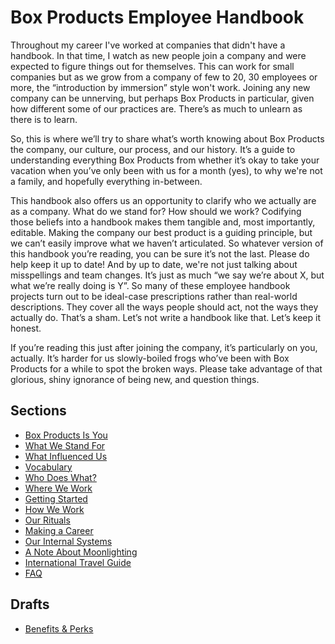 # Box Products Employee Handbook

Throughout my career I've worked at companies that didn't have a handbook. In that time, I watch as new people join a company and were expected to figure things out for themselves. This can work for small companies but as we grow from a company of few to 20, 30 employees or more, the “introduction by immersion” style won't work. Joining any new company can be unnerving, but perhaps Box Products in particular, given how different some of our practices are. There’s as much to unlearn as there is to learn.

So, this is where we’ll try to share what’s worth knowing about Box Products the company, our culture, our process, and our history. It’s a guide to understanding everything Box Products from whether it’s okay to take your vacation when you’ve only been with us for a month (yes), to why we're not a family, and hopefully everything in-between.

This handbook also offers us an opportunity to clarify who we actually are as a company. What do we stand for? How should we work? Codifying those beliefs into a handbook makes them tangible and, most importantly, editable. Making the company our best product is a guiding principle, but we can’t easily improve what we haven’t articulated. So whatever version of this handbook you’re reading, you can be sure it’s not the last. Please do help keep it up to date! And by up to date, we're not just talking about misspellings and team changes. It’s just as much “we say we’re about X, but what we’re really doing is Y”. So many of these employee handbook projects turn out to be ideal-case prescriptions rather than real-world descriptions. They cover all the ways people should act, not the ways they actually do. That’s a sham. Let’s not write a handbook like that. Let’s keep it honest.

If you’re reading this just after joining the company, it’s particularly on you, actually. It’s harder for us slowly-boiled frogs who’ve been with Box Products for a while to spot the broken ways. Please take advantage of that glorious, shiny ignorance of being new, and question things.

## Sections

- [Box Products Is You](https://github.com/box-products/handbook/blob/master/box-products-is-you.md)
- [What We Stand For](https://github.com/box-products/handbook/blob/master/what-we-stand-for.md)
- [What Influenced Us](https://github.com/box-products/handbook/blob/master/what-influenced-us.md)
- [Vocabulary](https://github.com/box-products/handbook/blob/master/vocabulary.md)
- [Who Does What?](https://github.com/box-products/handbook/blob/master/orgchart.md)
- [Where We Work](https://github.com/box-products/handbook/blob/master/where-we-work.md)
- [Getting Started](https://github.com/box-products/handbook/blob/master/getting-started.md)
- [How We Work](https://github.com/box-products/handbook/blob/master/how-we-work.md)
- [Our Rituals](https://github.com/box-products/handbook/blob/master/our-rituals.md)
- [Making a Career](https://github.com/box-products/handbook/blob/master/making-a-career.md)
- [Our Internal Systems](https://github.com/box-products/handbook/blob/master/our-internal-systems.md)
- [A Note About Moonlighting](https://github.com/box-products/handbook/blob/master/moonlighting.md)
- [International Travel Guide](https://github.com/box-products/handbook/blob/master/international-travel-guide.md)
- [FAQ](https://github.com/box-products/handbook/blob/master/faq.md)

## Drafts

- [Benefits & Perks](https://github.com/box-products/handbook/blob/master/draft/benefits-and-perks.md)

